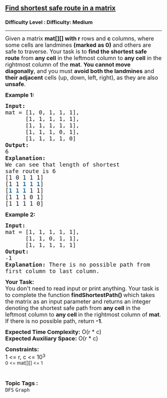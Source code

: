 <h2><a href="https://www.geeksforgeeks.org/problems/find-shortest-safe-route-in-a-matrix/1?itm_source=geeksforgeeks&itm_medium=article&itm_campaign=practice_card">Find shortest safe route in a matrix</a></h2><h3>Difficulty Level : Difficulty: Medium</h3><hr><div class="problems_problem_content__Xm_eO"><p><span style="font-size: 18px;">Given a matrix <strong>mat[][] with r </strong>rows and <strong>c </strong>columns, where some cells are landmines <strong>(marked as 0)</strong> and others are safe to traverse. Your task is to <strong>find the shortest safe route</strong> from <strong>any cell</strong> in the leftmost column to <strong>any cell</strong> in the rightmost column of the <strong>mat</strong>. <strong>You cannot move diagonally</strong>, and you must <strong>avoid both the landmines</strong> and <strong>their adjacent</strong> cells (up, down, left, right), as they are also <strong>unsafe</strong>.</span></p>
<p><strong><span style="font-size: 18px;">Example 1:</span></strong></p>
<pre><strong><span style="font-size: 18px;">Input:</span></strong>
<span style="font-size: 18px;">mat = [1, 0, 1, 1, 1],
      [1, 1, 1, 1, 1],
      [1, 1, 1, 1, 1],
      [1, 1, 1, 0, 1],
      [1, 1, 1, 1, 0]</span>
<strong><span style="font-size: 18px;">Output: <br></span></strong><span style="font-size: 18px;">6</span>
<strong><span style="font-size: 18px;">Explanation: </span></strong>
<span style="font-size: 18px;">We can see that length of shortest</span>
<span style="font-size: 18px;">safe route is 6</span>
<span style="font-size: 14pt;">[1 0 1 1 1]<br>[1 1 <span style="color: #236fa1;"><strong>1</strong> <strong>1</strong> <strong>1</strong></span>]<span style="color: #236fa1;"><br></span>[<span style="color: #236fa1;"><strong>1</strong></span> <span style="color: #236fa1;"><strong>1</strong></span> <span style="color: #236fa1;"><strong>1</strong></span> 1 1]
[1 1 1 0 1] 
[1 1 1 1 0]
</span></pre>
<p><strong><span style="font-size: 18px;">Example 2:</span></strong></p>
<pre><strong><span style="font-size: 18px;">Input:</span></strong><span style="font-size: 18px;">
mat = [1, 1, 1, 1, 1],
      [1, 1, 0, 1, 1],
      [1, 1, 1, 1, 1]</span><strong><span style="font-size: 18px;">
Output: <br></span></strong><span style="font-size: 18px;">-1</span><strong><span style="font-size: 18px;">
Explanation: </span></strong><span style="font-size: 18px;">There is no possible path from
first column to last column.</span></pre>
<p><span style="font-size: 18px;"><strong>Your Task:</strong><br>You don't need to read input or print anything. Your task is to complete the function&nbsp;<strong>findShortestPath()&nbsp;</strong>which takes the matrix as an input parameter and returns an integer denoting the shortest safe path from <strong>any cell</strong> in the leftmost column to <strong>any cell </strong>in the rightmost column of <strong>mat</strong>. If there is no possible path, return <strong>-1</strong>.&nbsp;<br></span></p>
<p><span style="font-size: 18px;"><strong>Expected Time Complexity:</strong> O(r * c)<br><strong>Expected Auxiliary Space:</strong> O(</span><span style="font-size: 18px;">r * c</span><span style="font-size: 18px;">)</span></p>
<p><span style="font-size: 18px;"><strong>Constraints:</strong><br>1 &lt;= r, c &lt;= 10</span><sup><span style="font-size: 15px;">3<br>0 &lt;= mat[][] &lt;= 1</span></sup></p></div><br><p><span style=font-size:18px><strong>Topic Tags : </strong><br><code>DFS</code>&nbsp;<code>Graph</code>&nbsp;